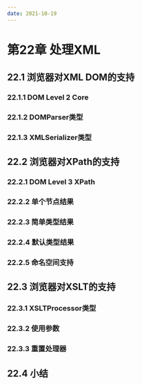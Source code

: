 ```yaml
---
date: 2021-10-19
---
```


# 第22章 处理XML

## 22.1 浏览器对XML DOM的支持

### 22.1.1 DOM Level 2 Core

### 22.1.2 DOMParser类型

### 22.1.3 XMLSerializer类型

## 22.2 浏览器对XPath的支持

### 22.2.1 DOM Level 3 XPath

### 22.2.2 单个节点结果

### 22.2.3 简单类型结果

### 22.2.4 默认类型结果

### 22.2.5 命名空间支持

## 22.3 浏览器对XSLT的支持

### 22.3.1 XSLTProcessor类型

### 22.3.2 使用参数

### 22.3.3 重置处理器

## 22.4 小结
